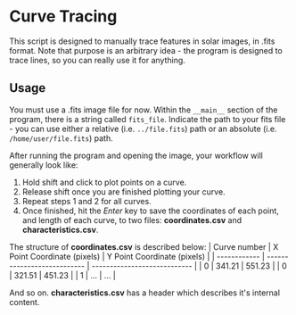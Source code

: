# Curve Tracing

This script is designed to manually trace features in solar images, in .fits format. Note that purpose is an arbitrary idea - the program is designed to trace lines, so you can really use it for anything. 

## Usage

You must use a .fits image file for now. Within the `__main__` section of the program, there is a string called `fits_file`. Indicate the path to your fits file - you can use either a relative (i.e. `../file.fits`) path or an absolute (i.e. `/home/user/file.fits`) path. 

After running the program and opening the image, your workflow will generally look like:
1. Hold shift and click to plot points on a curve.
2. Release shift once you are finished plotting your curve.
3. Repeat steps 1 and 2 for all curves. 
4. Once finished, hit the *Enter* key to save the coordinates of each point, and length of each curve, to two files: **coordinates.csv** and **characteristics.csv**. 

The structure of **coordinates.csv** is described below:
| Curve number | X Point Coordinate (pixels) | Y Point Coordinate (pixels) |
| ------------ | --------------------------- | ---------------------------- |
| 0 | 341.21 | 551.23 |
| 0 | 321.51 | 451.23 |
| 1 | ... | ... |

And so on. **characteristics.csv** has a header which describes it's internal content. 